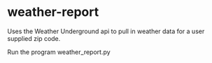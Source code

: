 # weather-report
 Uses the Weather Underground api to pull in weather data for a user supplied zip code.
 
 Run the program weather_report.py
